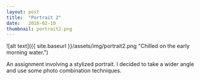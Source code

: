 ```yaml
---
layout: post
title:  "Portrait 2"
date:   2016-02-10
thumbnail: portrait2.png
---
```


![alt text]({{ site.baseurl }}/assets/img/portrait2.png "Chilled on the early morning water.")

An assignment involving a stylized portrait. I decided to take a wider angle and use some photo combination techniques.
